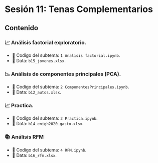 # Sesión 11: Tenas Complementarios

## Contenido

### 📈 Análisis factorial exploratorio.
- 📓 Codigo del subtema: `1 Analisis factorial.ipynb`.
- 📘 Data: `b15_jovenes.xlsx`.

### 📉 Análisis de componentes principales (PCA).
- 📓 Codigo del subtema: `2 ComponentesPrincipales.ipynb`.
- 📘 Data: `b12_autos.xlsx`.

### 📈 Practica.
- 📓 Codigo del subtema: `3 Practica.ipynb`.
- 📘 Data: `b14_enigh2020_gasto.xlsx`.

### 📚 Análisis RFM
- 📓 Codigo del subtema: `4 RFM.ipynb`.
- 📘 Data: `b16_rfm.xlsx`.